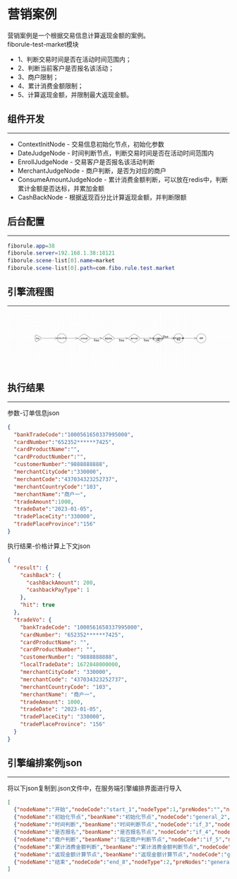 # 营销案例
营销案例是一个根据交易信息计算返现金额的案例。<br>
fiborule-test-market模块
* 1、判断交易时间是否在活动时间范围内；
* 2、判断当前客户是否报名该活动；
* 3、商户限制；
* 4、累计消费金额限制；
* 5、计算返现金额，并限制最大返现金额。

## 组件开发
- - -
* ContextInitNode - 交易信息初始化节点，初始化参数
* DateJudgeNode - 时间判断节点，判断交易时间是否在活动时间范围内
* EnrollJudgeNode - 交易客户是否报名该活动判断
* MerchantJudgeNode - 商户判断，是否为对应的商户
* ConsumeAmountJudgeNode - 累计消费金额判断，可以放在redis中，判断累计金额是否达标，并累加金额
* CashBackNode - 根据返现百分比计算返现金额，并判断限额

## 后台配置
- - -
```Java
fiborule.app=38
fiborule.server=192.168.1.38:18121
fiborule.scene-list[0].name=market
fiborule.scene-list[0].path=com.fibo.rule.test.market
```
## 引擎流程图
- - -
![引擎流程图](marketDemoEngine.png)
## 执行结果
- - -
参数-订单信息json
```json
{
  "bankTradeCode":"1000561650337995000",
  "cardNumber":"652352******7425",
  "cardProductName":"",
  "cardProductNumber":"",
  "customerNumber":"9888888888",
  "merchantCityCode":"330000",
  "merchantCode":"437034323252737",
  "merchantCountryCode":"103",
  "merchantName":"商户一",
  "tradeAmount":1000,
  "tradeDate":"2023-01-05",
  "tradePlaceCity":"330000",
  "tradePlaceProvince":"156"
}
```
执行结果-价格计算上下文json
```json
{
  "result": {
    "cashBack": {
      "cashBackAmount": 200,
      "cashbackPayType": 1
    },
    "hit": true
  },
  "tradeVo": {
    "bankTradeCode": "1000561650337995000",
    "cardNumber": "652352******7425",
    "cardProductName": "",
    "cardProductNumber": "",
    "customerNumber": "9888888888",
    "localTradeDate": 1672848000000,
    "merchantCityCode": "330000",
    "merchantCode": "437034323252737",
    "merchantCountryCode": "103",
    "merchantName": "商户一",
    "tradeAmount": 1000,
    "tradeDate": "2023-01-05",
    "tradePlaceCity": "330000",
    "tradePlaceProvince": "156"
  }
}
```
## 引擎编排案例json
- - -
将以下json复制到.json文件中，在服务端引擎编排界面进行导入
```json
[
  {"nodeName":"开始","nodeCode":"start_1","nodeType":1,"preNodes":"","nextNodes":"general_2","nodeX":"-23","nodeY":"-95"},
  {"nodeName":"初始化节点","beanName":"初始化节点","nodeCode":"general_2","nodeType":3,"preNodes":"start_1","nextNodes":"if_3","nodeConfig":"{}","nodeX":"113","nodeY":"-95","nodeClazz":"com.fibo.rule.test.market.node.ContextInitNode","clazzName":"ContextInitNode"},
  {"nodeName":"时间判断","beanName":"时间判断节点","nodeCode":"if_3","nodeType":4,"preNodes":"general_2","nextNodes":"if_4","nodeConfig":"{\"startDate\":\"2022-12-31T16:00:00.000Z\",\"endDate\":\"2023-12-30T16:00:00.000Z\"}","nodeX":"229","nodeY":"-95","nodeClazz":"com.fibo.rule.test.market.node.DateJudgeNode","clazzName":"DateJudgeNode","nextNodeValue":"[{\"key\":\"Y\",\"label\":\"Yes\",\"value\":\"if_4\"}]"},
  {"nodeName":"是否报名","beanName":"是否报名节点","nodeCode":"if_4","nodeType":4,"preNodes":"if_3","nextNodes":"if_5","nodeConfig":"{}","nodeX":"365","nodeY":"-95","nodeClazz":"com.fibo.rule.test.market.node.EnrollJudgeNode","clazzName":"EnrollJudgeNode","nextNodeValue":"[{\"key\":\"Y\",\"label\":\"Yes\",\"value\":\"if_5\"}]"},
  {"nodeName":"商户判断","beanName":"指定商户判断节点","nodeCode":"if_5","nodeType":4,"preNodes":"if_4","nextNodes":"if_6","nodeConfig":"{\"merchantCodes\":\"437034323252737\"}","nodeX":"510","nodeY":"-95","nodeClazz":"com.fibo.rule.test.market.node.MerchantJudgeNode","clazzName":"MerchantJudgeNode","nextNodeValue":"[{\"key\":\"Y\",\"label\":\"Yes\",\"value\":\"if_6\"}]"},
  {"nodeName":"累计消费金额判断","beanName":"累计消费金额判断节点","nodeCode":"if_6","nodeType":4,"preNodes":"if_5","nextNodes":"general_7","nodeConfig":"{\"consumeAmount\":6000}","nodeX":"643","nodeY":"-95","nodeClazz":"com.fibo.rule.test.market.node.ConsumeAmountJudgeNode","clazzName":"ConsumeAmountJudgeNode","nextNodeValue":"[{\"key\":\"Y\",\"label\":\"Yes\",\"value\":\"general_7\"}]"},
  {"nodeName":"返现金额计算节点","beanName":"返现金额计算节点","nodeCode":"general_7","nodeType":3,"preNodes":"if_6","nextNodes":"end_8","nodeConfig":"{\"cashBackPercent\":0.9,\"cashBackQuota\":200,\"payType\":1}","nodeX":"768","nodeY":"-95","nodeClazz":"com.fibo.rule.test.market.node.CashBackNode","clazzName":"CashBackNode","nextNodeValue":"[]"},
  {"nodeName":"结束","nodeCode":"end_8","nodeType":2,"preNodes":"general_7","nextNodes":"","nodeX":"896","nodeY":"-95"}
]
```